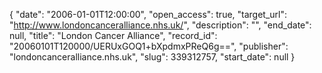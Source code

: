 {
  "date": "2006-01-01T12:00:00", 
  "open_access": true, 
  "target_url": "http://www.londoncanceralliance.nhs.uk/", 
  "description": "", 
  "end_date": null, 
  "title": "London Cancer Alliance", 
  "record_id": "20060101T120000/UERUxGOQ1+bXpdmxPReQ6g==", 
  "publisher": "londoncanceralliance.nhs.uk", 
  "slug": 339312757, 
  "start_date": null
}

